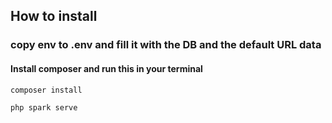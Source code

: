 ## How to install
### copy env to .env and fill it with the DB and the default URL data
#### Install composer and run this in your terminal
``composer install`` 

``php spark serve``